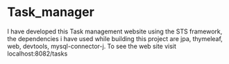 # Task_manager
I have developed this Task management website using the STS framework, the dependencies i have used while building this project are  jpa, thymeleaf, web, devtools, mysql-connector-j. To see the web site visit localhost:8082/tasks
